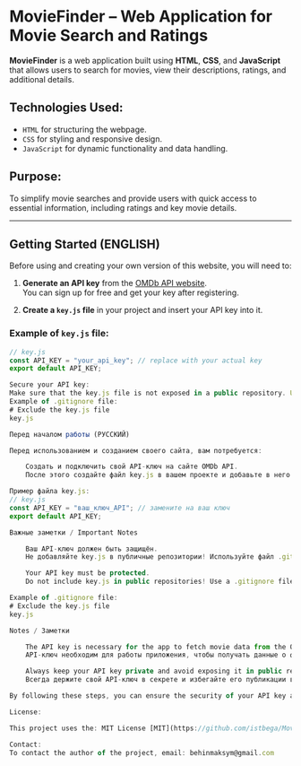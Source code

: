 # MovieFinder – Web Application for Movie Search and Ratings

**MovieFinder** is a web application built using **HTML**, **CSS**, and **JavaScript** that allows users to search for movies, view their descriptions, ratings, and additional details.

## Technologies Used:
* `HTML` for structuring the webpage.
* `CSS` for styling and responsive design.
* `JavaScript` for dynamic functionality and data handling.

## Purpose:
To simplify movie searches and provide users with quick access to essential information, including ratings and key movie details.

---

## Getting Started (ENGLISH)

Before using and creating your own version of this website, you will need to:

1. **Generate an API key** from the [OMDb API website](https://www.omdbapi.com/).  
   You can sign up for free and get your key after registering.
   
2. **Create a `key.js` file** in your project and insert your API key into it.

### Example of `key.js` file:
```javascript
// key.js
const API_KEY = "your_api_key"; // replace with your actual key
export default API_KEY;

Secure your API key:
Make sure that the key.js file is not exposed in a public repository. Use .gitignore to exclude it from version control.
Example of .gitignore file: 
# Exclude the key.js file
key.js

Перед началом работы (РУССКИЙ)

Перед использованием и созданием своего сайта, вам потребуется:

    Создать и подключить свой API-ключ на сайте OMDb API.
    После этого создайте файл key.js в вашем проекте и добавьте в него ваш API-ключ.

Пример файла key.js:
// key.js
const API_KEY = "ваш_ключ_API"; // замените на ваш ключ
export default API_KEY;

Важные заметки / Important Notes

    Ваш API-ключ должен быть защищён.
    Не добавляйте key.js в публичные репозитории! Используйте файл .gitignore для исключения этого файла из контроля версий.

    Your API key must be protected.
    Do not include key.js in public repositories! Use a .gitignore file to exclude it from version control.

Example of .gitignore file:
# Exclude the key.js file
key.js

Notes / Заметки

    The API key is necessary for the app to fetch movie data from the OMDb database.
    API-ключ необходим для работы приложения, чтобы получать данные о фильмах из базы OMDb.

    Always keep your API key private and avoid exposing it in public repositories.
    Всегда держите свой API-ключ в секрете и избегайте его публикации в открытых репозиториях.

By following these steps, you can ensure the security of your API key and prevent any unauthorized access to the data.

License:

This project uses the: MIT License [MIT](https://github.com/istbega/MovieFinder/blob/main/LICENSE)

Contact:
To contact the author of the project, email: behinmaksym@gmail.com


